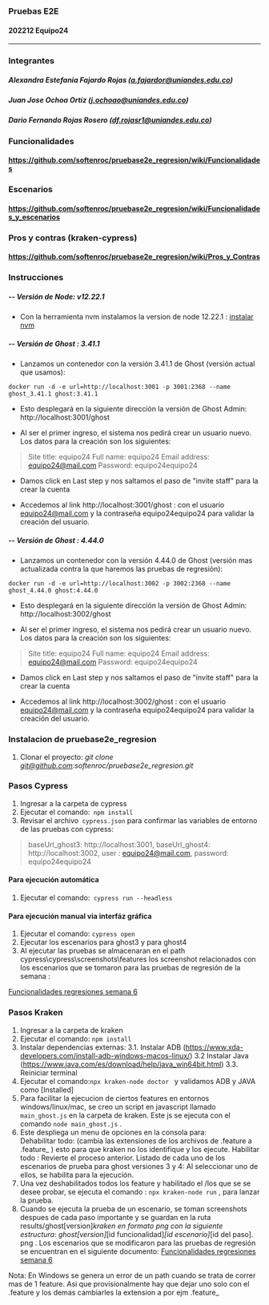 ### Pruebas E2E 
####   202212 Equipo24


------------


### Integrantes

#####  Alexandra Estefania Fajardo Rojas (a.fajardor@uniandes.edu.co)
#####  Juan Jose Ochoa Ortiz (j.ochoao@uniandes.edu.co)
#####  Dario Fernando Rojas Rosero (df.rojasr1@uniandes.edu.co)

### Funcionalidades

#### https://github.com/softenroc/pruebase2e_regresion/wiki/Funcionalidades

### Escenarios

#### https://github.com/softenroc/pruebase2e_regresion/wiki/Funcionalidades_y_escenarios

### Pros y contras (kraken-cypress)

#### https://github.com/softenroc/pruebase2e_regresion/wiki/Pros_y_Contras

### Instrucciones

##### -- Versión de Node: v12.22.1

- Con la herramienta nvm instalamos la version de node 12.22.1 : [instalar nvm](https://heynode.com/tutorial/install-nodejs-locally-nvm/ "instalar nvm")

##### -- Versión de Ghost : 3.41.1
- Lanzamos un contenedor con la versión 3.41.1 de Ghost (versión actual que usamos): 

`docker run -d -e url=http://localhost:3001 -p 3001:2368 --name ghost_3.41.1 ghost:3.41.1`
- Esto desplegará en la siguiente dirección la versión de Ghost Admin: http://localhost:3001/ghost

- Al ser el primer ingreso, el sistema nos pedirá crear un usuario nuevo. Los datos para la creación son los siguientes:

> Site title: equipo24
Full name: equipo24
Email address: equipo24@mail.com
Password: equipo24equipo24

- Damos click en Last step y nos saltamos el paso de "invite staff" para la crear la cuenta

-  Accedemos al link http://localhost:3001/ghost : con el usuario  equipo24@mail.com  y la contraseña equipo24equipo24  para validar la creación del usuario.

##### -- Versión de Ghost : 4.44.0
- Lanzamos un contenedor con la versión 4.44.0 de Ghost (versión mas actualizada contra la que haremos las pruebas de regresión): 

`docker run -d -e url=http://localhost:3002 -p 3002:2368 --name ghost_4.44.0 ghost:4.44.0`
- Esto desplegará en la siguiente dirección la versión de Ghost Admin: http://localhost:3002/ghost

- Al ser el primer ingreso, el sistema nos pedirá crear un usuario nuevo. Los datos para la creación son los siguientes:

> Site title: equipo24
Full name: equipo24
Email address: equipo24@mail.com
Password: equipo24equipo24

- Damos click en Last step y nos saltamos el paso de "invite staff" para la crear la cuenta

-  Accedemos al link http://localhost:3002/ghost : con el usuario  equipo24@mail.com  y la contraseña equipo24equipo24  para validar la creación del usuario.

### Instalacion de pruebase2e_regresion

1. Clonar el proyecto: *git clone git@github.com:softenroc/pruebase2e_regresion.git*

### Pasos Cypress

 1. Ingresar a la carpeta de cypress
 2. Ejecutar el comando:` npm install`
 3. Revisar el archivo` cypress.json` para confirmar las variables de entorno de las pruebas con cypress:

> baseUrl_ghost3: http://localhost:3001,
baseUrl_ghost4: http://localhost:3002,
user : equipo24@mail.com,
password: equipo24equipo24

#### Para ejecución automática
1. Ejecutar el comando:` cypress run --headless`

#### Para ejecución manual via interfáz gráfica

1. Ejecutar el comando: `cypress open`
2. Ejecutar los escenarios para ghost3 y para ghost4 
3. Al ejecutar las pruebas se almacenaran en el path cypress\cypress\screenshots\features los screenshot relacionados con los escenarios que se tomaron para las pruebas de regresión de la semana :

[Funcionalidades regresiones semana 6](https://uniandes-my.sharepoint.com/:x:/g/personal/df_rojasr1_uniandes_edu_co/Eb3LvU9h04pAgHj73KMXFDkBNN6t4TXlJhtaunoX_9zBZA?e=27Kgxk "Funcionalidades regresiones semana 6")


### Pasos Kraken

 1. Ingresar a la carpeta de kraken
 2. Ejecutar el comando: `npm install`
 3. Instalar dependencias externas:
 3.1. Instalar ADB (https://www.xda-developers.com/install-adb-windows-macos-linux/)
 3.2 Instalar Java (https://www.java.com/es/download/help/java_win64bit.html)
 3.3. Reiniciar terminal
 5. Ejecutar el comando:` npx kraken-node doctor  ` y validamos ADB y JAVA como [Installed]
 6. Para facilitar la ejecucion de ciertos features en entornos windows/linux/mac, se creo un script en javascript llamado `main_ghost.js` en la carpeta de kraken. Este js se ejecuta con el comando `node main_ghost.js` .
 7. Este despliega un menu de opciones en la consola para:  
 Dehabilitar todo: (cambia las extensiones de los archivos de .feature a .feature_ ) esto para que kraken no los identifique y los ejecute. 
 Habilitar todo :  Revierte el proceso anterior.
 Listado de cada uno de los escenarios de prueba para ghost versiones 3 y 4: Al seleccionar uno de ellos, se habilita para la ejecución.
 8. Una vez deshabilitados todos los feature y habilitado el /los que se se desee probar, se  ejecuta el comando : `npx kraken-node run` , para lanzar la prueba. 
 9. Cuando se ejecuta la prueba de un escenario, se toman screenshots despues de cada paso importante y se guardan en la ruta results/ghost[version]_kraken en formato png con la siguiente estructura: ghost[version]_[id funcionalidad]_[id escenario]_[id del paso]. png . Los escenarios que se modificaron para las pruebas de regresión se encuentran en el siguiente documento: 
[Funcionalidades regresiones semana 6](https://uniandes-my.sharepoint.com/:x:/g/personal/df_rojasr1_uniandes_edu_co/Eb3LvU9h04pAgHj73KMXFDkBNN6t4TXlJhtaunoX_9zBZA?e=27Kgxk "Funcionalidades regresiones semana 6")

Nota: En Windows se genera un error de un path cuando se trata de correr mas de 1 feature. Asi que provisionalmente hay que dejar uno solo con el .feature y los demas cambiarles la extension a por ejm .feature_
